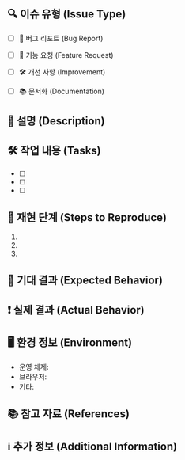 ## 🔍 이슈 유형 (Issue Type)
- [ ] 🐛 버그 리포트 (Bug Report)
- [ ] 🚀 기능 요청 (Feature Request)
- [ ] 🛠 개선 사항 (Improvement)
- [ ] 📚 문서화 (Documentation)


## 📝 설명 (Description)
<!-- 이슈에 대한 간단한 설명을 적어주세요 -->


## 🛠 작업 내용 (Tasks)
<!-- 이슈를 해결하기 위해 수행해야 할 작업을 나열하세요 -->
- [ ] 
- [ ] 
- [ ] 


## 🔄 재현 단계 (Steps to Reproduce)
<!-- 버그인 경우, 문제를 재현하는 단계를 나열하세요 -->
1. 
2. 
3. 


## 🎯 기대 결과 (Expected Behavior)
<!-- 기대했던 결과를 명확히 적어주세요 -->


## ❗ 실제 결과 (Actual Behavior)
<!-- 실제로 발생한 결과를 명확히 적어주세요 -->


## 🖥 환경 정보 (Environment)
<!-- 버그를 발생시킨 환경에 대한 정보를 적어주세요 -->
- 운영 체제: 
- 브라우저: 
- 기타:


## 📚 참고 자료 (References)
<!-- 참고할 자료나 링크를 적어주세요 -->


## ℹ️ 추가 정보 (Additional Information)
<!-- 추가적인 정보가 있으면 적어주세요 -->

